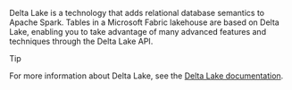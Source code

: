 Delta Lake is a technology that adds relational database semantics to Apache Spark. Tables in a Microsoft Fabric lakehouse are based on Delta Lake, enabling you to take advantage of many advanced features and techniques through the Delta Lake API.

> [!TIP]
> For more information about Delta Lake, see the [Delta Lake documentation](https://docs.delta.io/latest/index.html?azure-portal=true).
